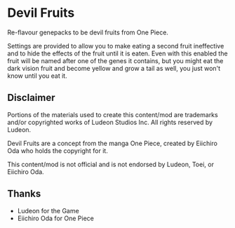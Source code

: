 # Devil Fruits

Re-flavour genepacks to be devil fruits from One Piece.

Settings are provided to allow you to make eating a second fruit ineffective and to hide the effects of the fruit until it is eaten. Even with this enabled the fruit will be named after one of the genes it contains, but you might eat the dark vision fruit and become yellow and grow a tail as well, you just won't know until you eat it.

## Disclaimer
Portions of the materials used to create this content/mod are trademarks and/or copyrighted works of Ludeon Studios Inc. All rights reserved by Ludeon.

Devil Fruits are a concept from the manga One Piece, created by Eiichiro Oda who holds the copyright for it.

This content/mod is not official and is not endorsed by Ludeon, Toei, or Eiichiro Oda.

## Thanks
* Ludeon for the Game
* Eiichiro Oda for One Piece

